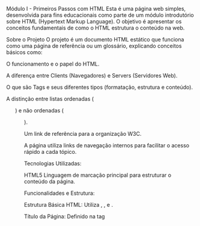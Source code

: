  Módulo I - Primeiros Passos com HTML
Esta é uma página web simples, desenvolvida para fins educacionais como parte de um módulo
introdutório sobre HTML (Hypertext Markup Language). 
O objetivo é apresentar os conceitos fundamentais de como o HTML estrutura o conteúdo na web.

 Sobre o Projeto
O projeto é um documento HTML estático que funciona como uma página de referência ou um glossário, 
explicando conceitos básicos como:

O funcionamento e o papel do HTML.

A diferença entre Clients (Navegadores) e Servers (Servidores Web).

O que são Tags e seus diferentes tipos (formatação, estrutura e conteúdo).

A distinção entre listas ordenadas (<ol>) e não ordenadas (<ul>).

Um link de referência para a organização W3C.

A página utiliza links de navegação internos para facilitar o acesso rápido a cada tópico.

Tecnologias Utilizadas:

HTML5	Linguagem de marcação principal para estruturar o conteúdo da página.

Funcionalidades e Estrutura:

Estrutura Básica HTML: Utiliza <!DOCTYPE html>, <html>, <head> e <body>.

Título da Página: Definido na tag <title>.

Cabeçalhos: Uso de <h1> e <h2> para estruturar os títulos das seções.

Índice (Sumário): Uma lista não ordenada (<ul>) com links âncora (<a href="#id_do_topico">) para navegação rápida.

Links de Retorno: A tag <small> com links âncora para "#inicio" permite voltar ao índice após cada seção.

Formatação de Texto: Demonstra o uso de tags como <strong> (negrito), <i> (itálico) e <u> (sublinhado).

Listas: Uso de listas não ordenadas (<ul>) para listar o índice, subtópicos e referências.
